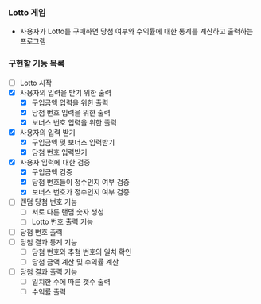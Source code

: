 ### Lotto 게임

- 사용자가 Lotto를 구매하면 당첨 여부와 수익률에 대한 통계를 계산하고 출력하는 프로그램

### 구현할 기능 목록

- [ ] Lotto 시작
- [x] 사용자의 입력을 받기 위한 출력
    - [x] 구입금액 입력을 위한 출력
    - [x] 당첨 번호 입력을 위한 출력
    - [x] 보너스 번호 입력을 위한 출력
- [x] 사용자의 입력 받기
    - [x] 구입금액 및 보너스 입력받기
    - [x] 당첨 번호 입력받기
- [x] 사용자 입력에 대한 검증
    - [x] 구입금액 검증
    - [x] 당첨 번호들이 정수인지 여부 검증
    - [x] 보너스 번호가 정수인지 여부 검증
- [ ] 랜덤 당첨 번호 기능
    - [ ] 서로 다른 랜덤 숫자 생성
    - [ ] Lotto 번호 출력 기능
- [ ] 당첨 번호 출력
- [ ] 당첨 결과 통계 기능
    - [ ] 당첨 번호와 추첨 번호의 일치 확인
    - [ ] 당첨 금액 계산 및 수익률 계산
- [ ] 당첨 결과 출력 기능
    - [ ] 일치한 수에 따른 갯수 출력
    - [ ] 수익률 출력